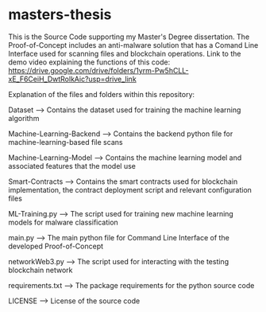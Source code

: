 # masters-thesis
This is the Source Code supporting my Master's Degree dissertation.
The Proof-of-Concept includes an anti-malware solution that has a Comand Line Interface used for scanning files and blockchain operations.
Link to the demo video explaining the functions of this code:
https://drive.google.com/drive/folders/1yrm-Pw5hCLL-xE_F6CeiH_DwtRolkAic?usp=drive_link

Explanation of the files and folders within this repository:

Dataset --> Contains the dataset used for training the machine learning algorithm

Machine-Learning-Backend --> Contains the backend python file for machine-learning-based file scans

Machine-Learning-Model --> Contains the machine learning model and associated features that the model use

Smart-Contracts --> Contains the smart contracts used for blockchain implementation, the contract deployment script and relevant configuration files

ML-Training.py --> The script used for training new machine learning models for malware classification

main.py --> The main python file for Command Line Interface of the developed Proof-of-Concept

networkWeb3.py --> The script used for interacting with the testing blockchain network

requirements.txt --> The package requirements for the python source code

LICENSE --> License of the source code
